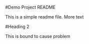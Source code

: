 #Demo Project README

This is a simple readme file. More text

#Heading 2

This is bound to cause problem